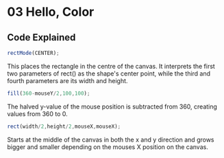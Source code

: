 # 03 Hello, Color

## Code Explained
```js
rectMode(CENTER);
```
This places the rectangle in the centre of the canvas. It interprets the first two parameters of rect() as the shape's center point, while the third and fourth parameters are its width and height. 

```js
fill(360-mouseY/2,100,100);
```
The halved y-value of the mouse position is subtracted from 360, creating values from 360 to 0.

```js
rect(width/2,height/2,mouseX,mouseX);
```
Starts at the middle of the canvas in both the x and y direction and grows bigger and smaller depending on the mouses X position on the canvas.

